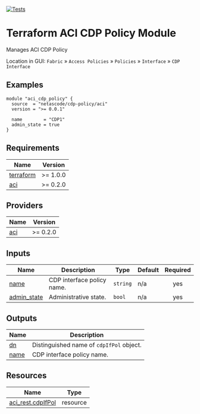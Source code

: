 <!-- BEGIN_TF_DOCS -->
[![Tests](https://github.com/netascode/terraform-aci-cdp-policy/actions/workflows/test.yml/badge.svg)](https://github.com/netascode/terraform-aci-cdp-policy/actions/workflows/test.yml)

# Terraform ACI CDP Policy Module

Manages ACI CDP Policy

Location in GUI:
`Fabric` » `Access Policies` » `Policies` » `Interface` » `CDP Interface`

## Examples

```hcl
module "aci_cdp_policy" {
  source  = "netascode/cdp-policy/aci"
  version = ">= 0.0.1"

  name        = "CDP1"
  admin_state = true
}

```

## Requirements

| Name | Version |
|------|---------|
| <a name="requirement_terraform"></a> [terraform](#requirement\_terraform) | >= 1.0.0 |
| <a name="requirement_aci"></a> [aci](#requirement\_aci) | >= 0.2.0 |

## Providers

| Name | Version |
|------|---------|
| <a name="provider_aci"></a> [aci](#provider\_aci) | >= 0.2.0 |

## Inputs

| Name | Description | Type | Default | Required |
|------|-------------|------|---------|:--------:|
| <a name="input_name"></a> [name](#input\_name) | CDP interface policy name. | `string` | n/a | yes |
| <a name="input_admin_state"></a> [admin\_state](#input\_admin\_state) | Administrative state. | `bool` | n/a | yes |

## Outputs

| Name | Description |
|------|-------------|
| <a name="output_dn"></a> [dn](#output\_dn) | Distinguished name of `cdpIfPol` object. |
| <a name="output_name"></a> [name](#output\_name) | CDP interface policy name. |

## Resources

| Name | Type |
|------|------|
| [aci_rest.cdpIfPol](https://registry.terraform.io/providers/netascode/aci/latest/docs/resources/rest) | resource |
<!-- END_TF_DOCS -->